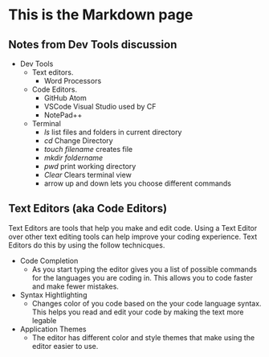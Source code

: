 # This is the Markdown page

## Notes from Dev Tools discussion

- Dev Tools
	- Text editors. 
		- Word Processors
	- Code Editors.
		- GitHub Atom
		- VSCode Visual Studio used by CF
		- NotePad++
	- Terminal
		- *ls* list files and folders in current directory
		- *cd* Change Directory
		- *touch filename*   creates file 
		- *mkdir foldername*
		- *pwd* print working directory
		- *Clear* Clears terminal view
		- arrow up and down lets you choose different commands


## Text Editors (aka Code Editors)
  Text Editors are tools that help you make and edit code.  Using a Text Editor over other text editing tools can help improve your coding experience.  Text Editors do this by using the follow technicques.
  - Code Completion
    - As you start typing the editor gives you a list of possible commands for the languages you are coding in.  This allows you to code faster and make fewer mistakes.
  - Syntax Hightlighting
    - Changes color of you code based on the your code language syntax. This helps you read and edit your code by making the text more legable
  - Application Themes
    - The editor has different color and style themes that make using the editor easier to use.

